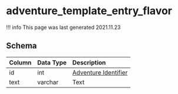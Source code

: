 # adventure_template_entry_flavor

!!! info
	This page was last generated 2021.11.23

## Schema
| Column | Data Type | Description |
| :--- | :--- | :--- |
| id | int | [Adventure Identifier](adventure_details.md) |
| text | varchar | Text |

